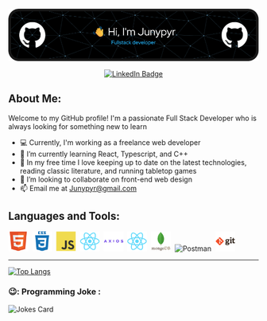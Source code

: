![Header](https://github.com/JunNealy/JunNealy/blob/main/github-header-image(1).png)

<div id="badges" align="center">
  <a href="www.linkedin.com/in/junypyrnealy">
    <img src="https://img.shields.io/badge/LinkedIn-blue?style=for-the-badge&logo=linkedin&logoColor=white" alt="LinkedIn Badge"/>
  </a>
</div>


<h2>About Me:</h2>
<p>Welcome to my GitHub profile! I'm a passionate Full Stack Developer who is always looking for something new to learn</p>

- 💻 Currently, I'm working as a freelance web developer
- 📖 I’m currently learning React, Typescript, and C++
- 🌴 In my free time I love keeping up to date on the latest technologies,  reading classic literature, and running tabletop games
- 💞️ I’m looking to collaborate on front-end web design 
- 📫 Email me at Junypyr@gmail.com



<h2>Languages and Tools:</h2>
<div>
 <img src="https://github.com/devicons/devicon/blob/master/icons/html5/html5-original.svg" title="HTML5" alt="HTML" width="40" height="40"/>&nbsp;
 <img src="https://github.com/devicons/devicon/blob/master/icons/css3/css3-plain-wordmark.svg"  title="CSS3" alt="CSS" width="40" height="40"/>&nbsp;
 <img src="https://github.com/devicons/devicon/blob/master/icons/javascript/javascript-original.svg" title="JavaScript" alt="JavaScript" width="40" height="40"/>&nbsp;
  <img src="https://github.com/devicons/devicon/blob/master/icons/react/react-original.svg" title="React" alt="React" width="40" height="40"/>&nbsp;
  <img src="https://github.com/devicons/devicon/blob/master/icons/axios/axios-plain-wordmark.svg" title="Axios" alt="Axios" width="40" height="40"/>&nbsp;
  <img src="https://github.com/devicons/devicon/blob/master/icons/react/react-original.svg" title="Sass" alt="Sass" width="40" height="40"/>&nbsp;
 <img src="https://github.com/devicons/devicon/blob/master/icons/mongodb/mongodb-original-wordmark.svg" title="mongoDB"  alt="mongoDB" width="40" height="40"/>&nbsp;
 <img src="https://www.vectorlogo.zone/logos/getpostman/getpostman-icon.svg" title="Postman"  alt="Postman" width="40" height="40"/>&nbsp;
 <img src="https://github.com/devicons/devicon/blob/master/icons/git/git-original-wordmark.svg" title="Git" **alt="Git" width="40" height="40"/>&nbsp;
</div>

<hr/>

[![Top Langs](https://github-readme-stats.vercel.app/api/top-langs/?username=JunNealy&theme=radical)](https://github.com/JunNealy/github-readme-stats)


### 😉: Programming Joke :
<!-- Markdown -->
![Jokes Card](https://readme-jokes.vercel.app/api)
<!---
TNealy/TNealy is a ✨ special ✨ repository because its `README.md` (this file) appears on your GitHub profile.
You can click the Preview link to take a look at your changes.
--->
